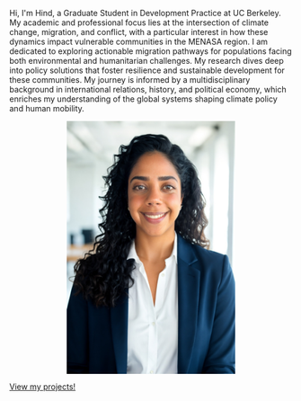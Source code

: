 Hi, I'm Hind, a Graduate Student in Development Practice at UC Berkeley. My academic and professional focus lies at the intersection of climate change, migration, and conflict, with a particular interest in how these dynamics impact vulnerable communities in the MENASA region.
I am dedicated to exploring actionable migration pathways for populations facing both environmental and humanitarian challenges. My research dives deep into policy solutions that foster resilience and sustainable development for these communities.
My journey is informed by a multidisciplinary background in international relations, history, and political economy, which enriches my understanding of the global systems shaping climate policy and human mobility.
<div style="display: flex; justify-content: center; align-items: center; height: 100%;">
  <img src="https://raw.githubusercontent.com/halboom/halboom.github.io/main/11---015-aPA-k0jL5Wg.jpeg" alt="My Profile Picture" width="300">
</div>

[View my projects!](projects.md)



